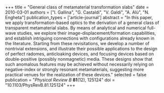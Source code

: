 +++
title = "General class of metamaterial transformation slabs"
date = 2010-03-01
authors = ["I. Gallina", "G. Castaldi", "V. Galdi", "A. Alù", "N. Engheta"]
publication_types = ['article-journal']
abstract = "In this paper, we apply transformation-based optics to the derivation of a general class of transparent metamaterial slabs. By means of analytical and numerical full-wave studies, we explore their image-displacement/formation capabilities, and establish intriguing connections with configurations already known in the literature. Starting from these revisitations, we develop a number of nontrivial extensions, and illustrate their possible applications to the design of perfect radomes, anticloaking devices, and focusing devices based on double-positive (possibly nonmagnetic) media. These designs show that such anomalous features may be achieved without necessarily relying on negative-index or strongly resonant metamaterials, suggesting more practical venues for the realization of these devices."
selected = false
publication = "*Physical Review B* **81**(12), 125124"
doi = "10.1103/PhysRevB.81.125124"
+++
